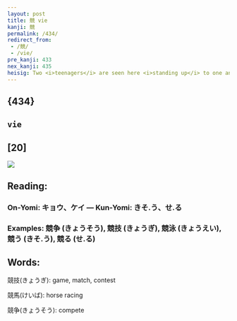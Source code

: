 ```yaml
---
layout: post
title: 競 vie
kanji: 競
permalink: /434/
redirect_from:
 - /競/
 - /vie/
pre_kanji: 433
nex_kanji: 435
heisig: Two <i>teenagers</i> are seen here <i>standing up</i> to one another, <b>vying</b> for the attention of their peers.
---
```


## {434}

## `vie`

## [20]

<div class="stroke"><img src="E7ABB6.png" /></div>

## Reading:

### On-Yomi: キョウ、ケイ &mdash; Kun-Yomi: きそ.う、せ.る

### Examples: 競争 (きょうそう), 競技 (きょうぎ), 競泳 (きょうえい), 競う (きそ.う), 競る (せ.る)

## Words:

競技(きょうぎ): game, match, contest

競馬(けいば): horse racing

競争(きょうそう): compete
